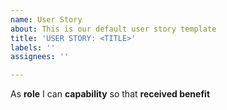 ```yaml
---
name: User Story
about: This is our default user story template
title: 'USER STORY: <TITLE>'
labels: ''
assignees: ''

---
```


As **role** I can **capability** so that **received benefit**
